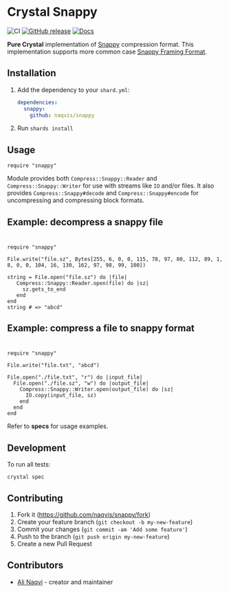 # Crystal Snappy
![CI](https://github.com/naqvis/snappy/workflows/CI/badge.svg)
[![GitHub release](https://img.shields.io/github/release/naqvis/snappy.svg)](https://github.com/naqvis/snappy/releases)
[![Docs](https://img.shields.io/badge/docs-available-brightgreen.svg)](https://naqvis.github.io/snappy/)

**Pure Crystal** implementation of [Snappy](https://github.com/google/snappy) compression format. This implementation supports more common case [Snappy Framing Format](https://github.com/google/snappy/blob/master/framing_format.txt).

## Installation

1. Add the dependency to your `shard.yml`:

   ```yaml
   dependencies:
     snappy:
       github: naqvis/snappy
   ```

2. Run `shards install`

## Usage

```crystal
require "snappy"
```

Module provides both `Compress::Snappy::Reader` and `Compress::Snappy::Writer` for use with streams like `IO` and/or files. It also provides `Compress::Snappy#decode` and `Compress::Snappy#encode` for uncompressing and compressing block formats.

## Example: decompress a snappy file
#
```crystal
require "snappy"

File.write("file.sz", Bytes[255, 6, 0, 0, 115, 78, 97, 80, 112, 89, 1, 8, 0, 0, 104, 16, 130, 162, 97, 98, 99, 100])

string = File.open("file.sz") do |file|
   Compress::Snappy::Reader.open(file) do |sz|
     sz.gets_to_end
   end
end
string # => "abcd"
```
## Example: compress a file to snappy format
#
```crystal
require "snappy"

File.write("file.txt", "abcd")

File.open("./file.txt", "r") do |input_file|
  File.open("./file.sz", "w") do |output_file|
    Compress::Snappy::Writer.open(output_file) do |sz|
      IO.copy(input_file, sz)
    end
  end
end
```

Refer to **specs** for usage examples.

## Development

To run all tests:

```
crystal spec
```
## Contributing

1. Fork it (<https://github.com/naqvis/snappy/fork>)
2. Create your feature branch (`git checkout -b my-new-feature`)
3. Commit your changes (`git commit -am 'Add some feature'`)
4. Push to the branch (`git push origin my-new-feature`)
5. Create a new Pull Request

## Contributors

- [Ali Naqvi](https://github.com/naqvis) - creator and maintainer
